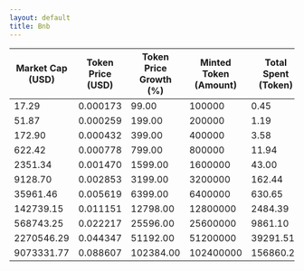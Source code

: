 ```yaml
---
layout: default
title: Bnb
---
```

| Market Cap (USD) | Token Price (USD) | Token Price Growth (%) | Minted Token (Amount) | Total Spent (Token) | Author Revenue (USD) | Platform Mint Fee (USD) |
|------------------|-------------------|------------------------|-----------------------|--------------------|-------------------------|-------------------------|
| 17.29 | 0.000173 | 99.00 | 100000 | 0.45 | 0.39 | 0.04 |
| 51.87 | 0.000259 | 199.00 | 200000 | 1.19 | 1.04 | 0.10 |
| 172.90 | 0.000432 | 399.00 | 400000 | 3.58 | 3.11 | 0.31 |
| 622.42 | 0.000778 | 799.00 | 800000 | 11.94 | 10.37 | 1.04 |
| 2351.34 | 0.001470 | 1599.00 | 1600000 | 43.00 | 37.35 | 3.73 |
| 9128.70 | 0.002853 | 3199.00 | 3200000 | 162.44 | 141.08 | 14.11 |
| 35961.46 | 0.005619 | 6399.00 | 6400000 | 630.65 | 547.72 | 54.77 |
| 142739.15 | 0.011151 | 12798.00 | 12800000 | 2484.39 | 2157.69 | 215.77 |
| 568743.25 | 0.022217 | 25596.00 | 25600000 | 9861.10 | 8564.35 | 856.43 |
| 2270546.29 | 0.044347 | 51192.00 | 51200000 | 39291.51 | 34124.59 | 3412.46 |
| 9073331.77 | 0.088607 | 102384.00 | 102400000 | 156860.22 | 136232.78 | 13623.28 |
